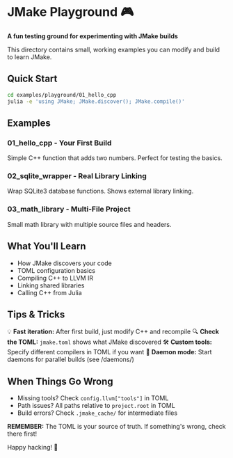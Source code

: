 # JMake Playground 🎮

**A fun testing ground for experimenting with JMake builds**

This directory contains small, working examples you can modify and build to learn JMake.

## Quick Start

```bash
cd examples/playground/01_hello_cpp
julia -e 'using JMake; JMake.discover(); JMake.compile()'
```

## Examples

### 01_hello_cpp - Your First Build
Simple C++ function that adds two numbers. Perfect for testing the basics.

### 02_sqlite_wrapper - Real Library Linking
Wrap SQLite3 database functions. Shows external library linking.

### 03_math_library - Multi-File Project
Small math library with multiple source files and headers.

## What You'll Learn

- How JMake discovers your code
- TOML configuration basics
- Compiling C++ to LLVM IR
- Linking shared libraries
- Calling C++ from Julia

## Tips & Tricks

💡 **Fast iteration:** After first build, just modify C++ and recompile
🔍 **Check the TOML:** `jmake.toml` shows what JMake discovered
🛠️ **Custom tools:** Specify different compilers in TOML if you want
🚀 **Daemon mode:** Start daemons for parallel builds (see /daemons/)

## When Things Go Wrong

- Missing tools? Check `config.llvm["tools"]` in TOML
- Path issues? All paths relative to `project.root` in TOML
- Build errors? Check `.jmake_cache/` for intermediate files

**REMEMBER:** The TOML is your source of truth. If something's wrong, check there first!

Happy hacking! 🚀

